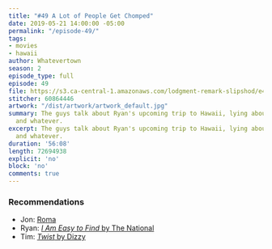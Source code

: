 ```yaml
---
title: "#49 A Lot of People Get Chomped"
date: 2019-05-21 14:00:00 -05:00
permalink: "/episode-49/"
tags:
- movies
- hawaii
author: Whatevertown
season: 2
episode_type: full
episode: 49
file: https://s3.ca-central-1.amazonaws.com/lodgment-remark-slipshod/e49.mp3
stitcher: 60864446
artwork: "/dist/artwork/artwork_default.jpg"
summary: The guys talk about Ryan's upcoming trip to Hawaii, lying about seeing movies,
  and whatever.
excerpt: The guys talk about Ryan's upcoming trip to Hawaii, lying about seeing movies,
  and whatever.
duration: '56:08'
length: 72694938
explicit: 'no'
block: 'no'
comments: true
---
```


### Recommendations
- Jon: [Roma](https://letterboxd.com/film/roma-2018/)
- Ryan: [*I Am Easy to Find* by The National](https://iameasytofind.com/watch/)
- Tim: [*Twist* by Dizzy](https://open.spotify.com/track/0EOnXbxay2vVcw3WxTFbC7?si=OhCbjPhRRXai-20poAcoeQ)
